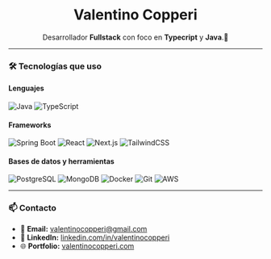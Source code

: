 <h1 align="center">Valentino Copperi</h1>

<p align="center">
Desarrollador <strong>Fullstack</strong> con foco en <strong>Typecript</strong> y <strong>Java</strong>.🚀
</p>

---

### 🛠️ Tecnologías que uso

#### Lenguajes
![Java](https://img.shields.io/badge/Java-ED8B00?style=for-the-badge&logo=java&logoColor=white)
![TypeScript](https://img.shields.io/badge/TypeScript-007ACC?style=for-the-badge&logo=typescript&logoColor=white)

#### Frameworks
![Spring Boot](https://img.shields.io/badge/Spring%20Boot-6DB33F?style=for-the-badge&logo=spring-boot&logoColor=white)
![React](https://img.shields.io/badge/React-20232A?style=for-the-badge&logo=react&logoColor=61DAFB)
![Next.js](https://img.shields.io/badge/Next.js-000000?style=for-the-badge&logo=nextdotjs&logoColor=white)
![TailwindCSS](https://img.shields.io/badge/TailwindCSS-06B6D4?style=for-the-badge&logo=tailwindcss&logoColor=white)

#### Bases de datos y herramientas
![PostgreSQL](https://img.shields.io/badge/PostgreSQL-4169E1?style=for-the-badge&logo=postgresql&logoColor=white)
![MongoDB](https://img.shields.io/badge/MongoDB-4EA94B?style=for-the-badge&logo=mongodb&logoColor=white)
![Docker](https://img.shields.io/badge/Docker-2496ED?style=for-the-badge&logo=docker&logoColor=white)
![Git](https://img.shields.io/badge/Git-F05032?style=for-the-badge&logo=git&logoColor=white)
![AWS](https://img.shields.io/badge/AWS-232F3E?style=for-the-badge&logo=amazon-aws&logoColor=white)

---

### 📫 Contacto

- 📧 **Email:** [valentinocopperi@gmail.com](mailto:valentinocopperi@gmail.com)  
- 💼 **LinkedIn:** [linkedin.com/in/valentinocopperi](https://www.linkedin.com/in/valentinocopperi/)  
- 🌐 **Portfolio:** [valentinocopperi.com](https://valentinocopperi.com)

